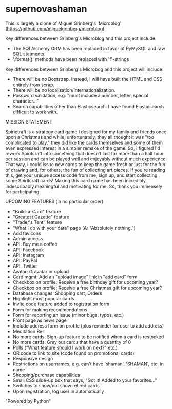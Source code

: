 # supernovashaman
This is largely a clone of Miguel Grinberg's 'Microblog' (https://github.com/miguelgrinberg/microblog).



Key differences between Grinberg's Microblog and this project include:

- The SQLAlchemy ORM has been replaced in favor of PyMySQL and raw SQL statments.
- '.format()' methods have been replaced with 'f'-strings



Key differences between Grinberg's Microbog and this project will include:

- There will be no Bootstrap. Instead, I will have built the HTML and CSS entirely from scrap.
- There will be no localization/internationalization.
- Password validation, e.g. "must include a number, letter, special character..."
- Search capabilities other than Elasticsearch. I have found Elasticsearch difficult to work with.




MISSION STATEMENT

Spirictraft is a strategy card game I designed for my family and friends once upon a Christmas and while, unfortunately, they all thought it was "too complicated to play,"  they did like the cards themselves and some of them even expressed interest in a simpler remake of the game. So, I figured I'd rework Spiritcraft into something that doesn't last for more than a half hour per session and can be played well and enjoyably without much experience. That way, I could issue new cards to keep the game fresh or just for the fun of drawing and, for others, the fun of collecting art pieces. If you're reading this, get your unique access code from me, sign up, and start collecting some Spiritcraft cards! Making this card game has been incredibly, indescribably meaningful and motivating for me. So, thank you immensely for participating.




UPCOMING FEATURES (in no particular order)

- "Build-a-Card" feature
- "Greatest Gazette" feature
- "Trader's Tent" feature
- "What I do with your data" page (A: "Absolutely nothing.")
- Add favicons
- Admin access
- API: Buy me a coffee
- API: Facebook
- API: Instagram
- API: PayPal
- API: Twitter
- Avatar: Gravatar or upload
- Card mgmt: Add an "upload image" link in "add card" form
- Checkbox on profile: Receive a free birthday gift for upcoming year?
- Checkbox on profile: Receive a free Christmas gift for upcoming year?
- Database changes: Shopping cart, Orders
- Highlight most popular cards
- Invite code feature added to registration form
- Form for making recommendations
- Form for reporting an issue (minor bugs, typos, etc.)
- Front page as news page
- Include address form on profile (plus reminder for user to add address)
- Meditation Bell
- No more cards: Sign-up feature to be notified when a card is restocked
- No more cards: Gray out cards that have a quantity of 0
- Polls ("What feature should I work on next?" etc.)
- QR code to link to site (code found on promotional cards)
- Responsive design
- Restrictions on usernames, e.g. can't have 'shaman', 'SHAMAN', etc. in name
- Shopping/purchase capabilities
- Small CSS slide-up box that says, "Got it! Added to your favorites..."
- Switches to show/not show retired cards
- Upon registration, log user in automatically

"Powered by Python"